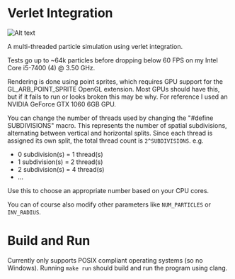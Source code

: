 # Verlet Integration

![Alt text](/.github/preview.gif?raw=true "preview")

A multi-threaded particle simulation using verlet integration.

Tests go up to ~64k particles before dropping below 60 FPS on my Intel Core i5-7400 (4) @ 3.50 GHz.

Rendering is done using point sprites, which requires GPU support for the GL_ARB_POINT_SPRITE OpenGL extension. Most GPUs should have this, but if it fails to run or looks broken this may be why. For reference I used an NVIDIA GeForce GTX 1060 6GB GPU.

You can change the number of threads used by changing the "#define SUBDIVISIONS" macro. This represents the number of spatial subdivisions, alternating between vertical and horizontal splits. Since each thread is assigned its own split, the total thread count is `2^SUBDIVISIONS`.
e.g.
- 0 subdivision(s) = 1 thread(s)
- 1 subdivision(s) = 2 thread(s)
- 2 subdivision(s) = 4 thread(s)
- ...

Use this to choose an appropriate number based on your CPU cores.

You can of course also modify other parameters like `NUM_PARTICLES` or `INV_RADIUS`.

# Build and Run
Currently only supports POSIX compliant operating systems (so no Windows).
Running `make run` should build and run the program using clang.
